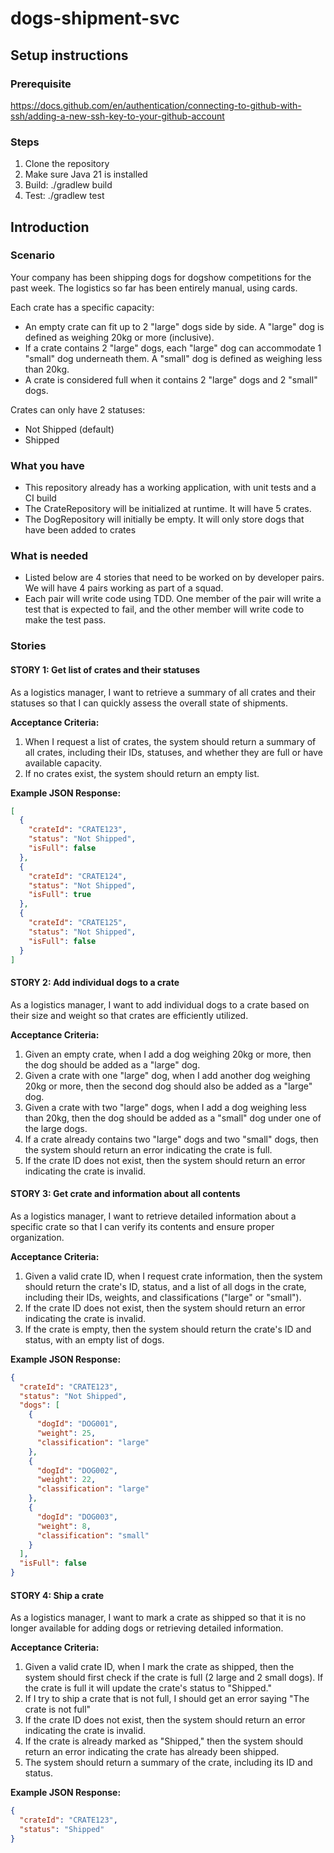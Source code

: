 # dogs-shipment-svc
## Setup instructions
### Prerequisite
https://docs.github.com/en/authentication/connecting-to-github-with-ssh/adding-a-new-ssh-key-to-your-github-account

### Steps
1. Clone the repository
2. Make sure Java 21 is installed
3. Build: ./gradlew build
4. Test: ./gradlew test

## Introduction
### Scenario
Your company has been shipping dogs for dogshow competitions for the past week. The logistics so far has been entirely manual, using cards.

Each crate has a specific capacity:
- An empty crate can fit up to 2 "large" dogs side by side. A "large" dog is defined as weighing 20kg or more (inclusive).
- If a crate contains 2 "large" dogs, each "large" dog can accommodate 1 "small" dog underneath them. A "small" dog is defined as weighing less than 20kg.
- A crate is considered full when it contains 2 "large" dogs and 2 "small" dogs.

Crates can only have 2 statuses:
- Not Shipped (default)
- Shipped

### What you have
- This repository already has a working application, with unit tests and a CI build
- The CrateRepository will be initialized at runtime. It will have 5 crates.
- The DogRepository will initially be empty. It will only store dogs that have been added to crates

### What is needed
- Listed below are 4 stories that need to be worked on by developer pairs. We will have 4 pairs working as part of a squad.
- Each pair will write code using TDD. One member of the pair will write a test that is expected to fail, and the other member will write code to make the test pass.

### Stories
#### STORY 1: Get list of crates and their statuses
As a logistics manager, I want to retrieve a summary of all crates and their statuses so that I can quickly assess the overall state of shipments.

**Acceptance Criteria:**
1. When I request a list of crates, the system should return a summary of all crates, including their IDs, statuses, and whether they are full or have available capacity.
2. If no crates exist, the system should return an empty list.

**Example JSON Response:**
```json
[
  {
    "crateId": "CRATE123",
    "status": "Not Shipped",
    "isFull": false
  },
  {
    "crateId": "CRATE124",
    "status": "Not Shipped",
    "isFull": true
  },
  {
    "crateId": "CRATE125",
    "status": "Not Shipped",
    "isFull": false
  }
]
```

#### STORY 2: Add individual dogs to a crate
As a logistics manager, I want to add individual dogs to a crate based on their size and weight so that crates are efficiently utilized.

**Acceptance Criteria:**
1. Given an empty crate, when I add a dog weighing 20kg or more, then the dog should be added as a "large" dog.
2. Given a crate with one "large" dog, when I add another dog weighing 20kg or more, then the second dog should also be added as a "large" dog.
3. Given a crate with two "large" dogs, when I add a dog weighing less than 20kg, then the dog should be added as a "small" dog under one of the large dogs.
4. If a crate already contains two "large" dogs and two "small" dogs, then the system should return an error indicating the crate is full.
5. If the crate ID does not exist, then the system should return an error indicating the crate is invalid.

#### STORY 3: Get crate and information about all contents
As a logistics manager, I want to retrieve detailed information about a specific crate so that I can verify its contents and ensure proper organization.

**Acceptance Criteria:**
1. Given a valid crate ID, when I request crate information, then the system should return the crate's ID, status, and a list of all dogs in the crate, including their IDs, weights, and classifications ("large" or "small").
2. If the crate ID does not exist, then the system should return an error indicating the crate is invalid.
3. If the crate is empty, then the system should return the crate's ID and status, with an empty list of dogs.

**Example JSON Response:**
```json
{
  "crateId": "CRATE123",
  "status": "Not Shipped",
  "dogs": [
    {
      "dogId": "DOG001",
      "weight": 25,
      "classification": "large"
    },
    {
      "dogId": "DOG002",
      "weight": 22,
      "classification": "large"
    },
    {
      "dogId": "DOG003",
      "weight": 8,
      "classification": "small"
    }
  ],
  "isFull": false
}
```

#### STORY 4: Ship a crate
As a logistics manager, I want to mark a crate as shipped so that it is no longer available for adding dogs or retrieving detailed information.

**Acceptance Criteria:**
1. Given a valid crate ID, when I mark the crate as shipped, then the system should first check if the crate is full (2 large and 2 small dogs). If the crate is full it will update the crate's status to "Shipped."
2. If I try to ship a crate that is not full, I should get an error saying "The crate is not full"
3. If the crate ID does not exist, then the system should return an error indicating the crate is invalid.
4. If the crate is already marked as "Shipped," then the system should return an error indicating the crate has already been shipped.
5. The system should return a summary of the crate, including its ID and status.

**Example JSON Response:**
```json
{
  "crateId": "CRATE123",
  "status": "Shipped"
}
```